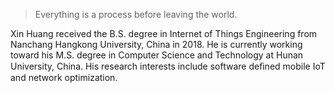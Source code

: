 > Everything is a process before leaving the world.

Xin Huang received the B.S. degree in Internet of Things Engineering from Nanchang Hangkong University, China in 2018. He is currently working toward his M.S. degree in Computer Science and Technology at Hunan University, China. His research interests include software deﬁned mobile IoT and network optimization.


